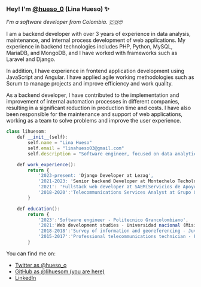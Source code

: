 ### Hey! I'm [@hueso_0](https://twitter.com/hueso_0) (Lina Hueso) ✨
<p>
  <em>I'm a software developer from Colombia. 🇨🇴</a>🤓 </em>
 </p>
<p>I am a backend developer with over 3 years of experience in data analysis, maintenance, and internal process development of web applications. My experience in backend technologies includes PHP, Python, MySQL, MariaDB, and MongoDB, and I have worked with frameworks such as Laravel and Django.

In addition, I have experience in frontend application development using JavaScript and Angular. I have applied agile working methodologies such as Scrum to manage projects and improve efficiency and work quality.

As a backend developer, I have contributed to the implementation and improvement of internal automation processes in different companies, resulting in a significant reduction in production time and costs. I have also been responsible for the maintenance and support of web applications, working as a team to solve problems and improve the user experience. </p>

```javascript
class lihuesom:
    def __init__(self):
        self.name = "Lina Hueso"
        self.email = "linahueso03@gmail.com"
        self.description = "Software engineer, focused on data analytics"

    def work_experience():
        return {
            '2023-present: 'Django Developer at Lezag',
            '2021-2023: 'Senior backend Developer at Montechelo Techology',
            '2021': 'Fullstack web developer at SAEM(Servicios de Apoyo Empresarial Masivo)',
            '2018-2020':'Telecommunications Services Analyst at Grupo Oesia'
        }

    def education():
        return {
            '2023':'Software engineer - Politecnico Grancolombiano',
            '2021:'Web development studies - Universidad nacional (Mision TIC)',
            '2018-2018':'Survey of information and georeferencing - JuvenTic Colnodo',
            '2015-2017':'Professional telecommunications technician - Fundación San Mateo'
        }
```

You can find me on:

* [Twitter as @hueso_o](https://twitter.com/hueso_0)
* [GitHub as @lihuesom (you are here)](https://github.com/lihuesom)
* [LinkedIn](https://linkedin.com/in/lihuesom)

